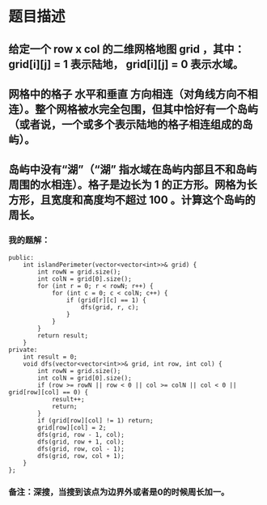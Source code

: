 # 题目描述
## 给定一个 row x col 的二维网格地图 grid ，其中：grid[i][j] = 1 表示陆地， grid[i][j] = 0 表示水域。
## 网格中的格子 水平和垂直 方向相连（对角线方向不相连）。整个网格被水完全包围，但其中恰好有一个岛屿（或者说，一个或多个表示陆地的格子相连组成的岛屿）。
## 岛屿中没有“湖”（“湖” 指水域在岛屿内部且不和岛屿周围的水相连）。格子是边长为 1 的正方形。网格为长方形，且宽度和高度均不超过 100 。计算这个岛屿的周长。
### 我的题解：
```class Solution {
public:
    int islandPerimeter(vector<vector<int>>& grid) {
        int rowN = grid.size();
        int colN = grid[0].size();
        for (int r = 0; r < rowN; r++) {
            for (int c = 0; c < colN; c++) {
                if (grid[r][c] == 1) {
                    dfs(grid, r, c);
                }
            }
        }
        return result;        
    }
private:
    int result = 0;
    void dfs(vector<vector<int>>& grid, int row, int col) {
        int rowN = grid.size();
        int colN = grid[0].size();
        if (row >= rowN || row < 0 || col >= colN || col < 0 || grid[row][col] == 0) {
            result++;
            return;
        }
        if (grid[row][col] != 1) return;
        grid[row][col] = 2;
        dfs(grid, row - 1, col);
        dfs(grid, row + 1, col);
        dfs(grid, row, col - 1);
        dfs(grid, row, col + 1);
    }
};
```
### **备注**：深搜，当搜到该点为边界外或者是0的时候周长加一。